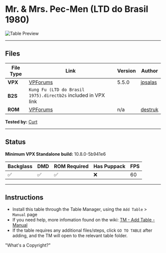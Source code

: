 # Mr. & Mrs. Pec-Men (LTD do Brasil 1980)

![Table Preview](vpx-pecmen-table.jpeg?raw=true)

---

## Files
| File Type | Link | Version | Author | 
|-----------|--------|----------|--------------|
| **VPX** | [VPForums](https://www.vpforums.org/index.php?app=downloads&showfile=17051) | 5.5.0 | [jpsalas](https://www.vpforums.org/index.php?showuser=277) |
| **B2S** | `Kung Fu (LTD do Brasil 1975).directb2s` included in VPX link |
| **ROM** | [VPForums](https://www.vpforums.org/index.php?app=downloads&showfile=471) | n/a | [destruk](https://www.vpforums.org/index.php?showuser=5) |

**Tested by:** [Curt](https://github.com/Old-Cyrus)

---

## Status 
**Minimum VPX Standalone build:** 10.8.0-5b941e6

| Backglass | DMD | ROM Required | Has Puppack | FPS |
|-----------|-----|-----|-----|-----|
| :white_check_mark: | :white_check_mark: | :white_check_mark: | :x: | 60 |

---

## Instructions

- Install this table through the Table Manager, using the `Add Table` > `Manual` page
- If you need help, more infomation found on the wiki: [TM - Add Table - Manual](https://github.com/LegendsUnchained/vpx-standalone-alp4k/wiki/%5B04%5D-%F0%9F%A7%A1-TM-%E2%80%90-Other-Features#add-table---manual)
- If the table requires any additional files/steps, click `GO TO TABLE` after adding, and the TM will open to the relevant table folder.

"What's a Copyright?"

